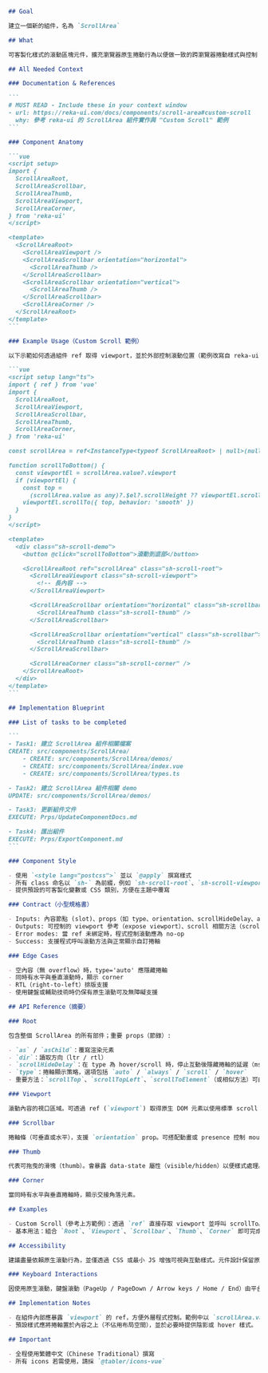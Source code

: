 ````markdown
## Goal

建立一個新的組件，名為 `ScrollArea`

## What

可客製化樣式的滾動區塊元件，擴充瀏覽器原生捲動行為以便做一致的跨瀏覽器捲動樣式與控制（包含自定義捲軸、程式控制滾動位置等）。

## All Needed Context

### Documentation & References

```
# MUST READ - Include these in your context window
- url: https://reka-ui.com/docs/components/scroll-area#custom-scroll
  why: 參考 reka-ui 的 ScrollArea 組件實作與 "Custom Scroll" 範例
```

### Component Anatomy

```vue
<script setup>
import {
  ScrollAreaRoot,
  ScrollAreaScrollbar,
  ScrollAreaThumb,
  ScrollAreaViewport,
  ScrollAreaCorner,
} from 'reka-ui'
</script>

<template>
  <ScrollAreaRoot>
    <ScrollAreaViewport />
    <ScrollAreaScrollbar orientation="horizontal">
      <ScrollAreaThumb />
    </ScrollAreaScrollbar>
    <ScrollAreaScrollbar orientation="vertical">
      <ScrollAreaThumb />
    </ScrollAreaScrollbar>
    <ScrollAreaCorner />
  </ScrollAreaRoot>
</template>
```

### Example Usage（Custom Scroll 範例）

以下示範如何透過組件 ref 取得 viewport，並於外部控制滾動位置（範例改寫自 reka-ui 的 Custom Scroll 範例）：

```vue
<script setup lang="ts">
import { ref } from 'vue'
import {
  ScrollAreaRoot,
  ScrollAreaViewport,
  ScrollAreaScrollbar,
  ScrollAreaThumb,
  ScrollAreaCorner,
} from 'reka-ui'

const scrollArea = ref<InstanceType<typeof ScrollAreaRoot> | null>(null)

function scrollToBottom() {
  const viewportEl = scrollArea.value?.viewport
  if (viewportEl) {
    const top =
      (scrollArea.value as any)?.$el?.scrollHeight ?? viewportEl.scrollHeight
    viewportEl.scrollTo({ top, behavior: 'smooth' })
  }
}
</script>

<template>
  <div class="sh-scroll-demo">
    <button @click="scrollToBottom">滾動到底部</button>

    <ScrollAreaRoot ref="scrollArea" class="sh-scroll-root">
      <ScrollAreaViewport class="sh-scroll-viewport">
        <!-- 長內容 -->
      </ScrollAreaViewport>

      <ScrollAreaScrollbar orientation="horizontal" class="sh-scrollbar">
        <ScrollAreaThumb class="sh-scroll-thumb" />
      </ScrollAreaScrollbar>

      <ScrollAreaScrollbar orientation="vertical" class="sh-scrollbar">
        <ScrollAreaThumb class="sh-scroll-thumb" />
      </ScrollAreaScrollbar>

      <ScrollAreaCorner class="sh-scroll-corner" />
    </ScrollAreaRoot>
  </div>
</template>
```

## Implementation Blueprint

### List of tasks to be completed

```
- Task1: 建立 ScrollArea 組件相關檔案
CREATE: src/components/ScrollArea/
    - CREATE: src/components/ScrollArea/demos/
    - CREATE: src/components/ScrollArea/index.vue
    - CREATE: src/components/ScrollArea/types.ts

- Task2: 建立 ScrollArea 組件相關 demo
UPDATE: src/components/ScrollArea/demos/

- Task3: 更新組件文件
EXECUTE: Prps/UpdateComponentDocs.md

- Task4: 匯出組件
EXECUTE: Prps/ExportComponent.md
```

### Component Style

- 使用 `<style lang="postcss">` 並以 `@apply` 撰寫樣式
- 所有 class 命名以 `sh-` 為前綴，例如 `sh-scroll-root`、`sh-scroll-viewport`、`sh-scrollbar`、`sh-scroll-thumb` 等
- 提供預設的可客製化變數或 CSS 類別，方便在主題中覆寫

### Contract（小型規格書）

- Inputs: 內容節點 (slot)、props（如 type、orientation、scrollHideDelay、asChild）
- Outputs: 可控制的 viewport 參考（expose viewport）、scroll 相關方法（scrollTop、scrollBottom 等）
- Error modes: 當 ref 未綁定時，程式控制滾動應為 no-op
- Success: 支援程式呼叫滾動方法與正常顯示自訂捲軸

### Edge Cases

- 空內容（無 overflow）時，type='auto' 應隱藏捲軸
- 同時有水平與垂直滾動時，顯示 corner
- RTL（right-to-left）排版支援
- 使用鍵盤或輔助技術時仍保有原生滾動可及無障礙支援

## API Reference（摘要）

### Root

包含整個 ScrollArea 的所有部件；重要 props（節錄）:

- `as` / `asChild`：覆寫渲染元素
- `dir`：讀取方向（ltr / rtl）
- `scrollHideDelay`：在 type 為 hover/scroll 時，停止互動後隱藏捲軸的延遲（ms）
- `type`：捲軸顯示策略，選項包括 `auto` / `always` / `scroll` / `hover`
- 重要方法：`scrollTop`、`scrollTopLeft`、`scrollToElement`（或相似方法）可由組件暴露

### Viewport

滾動內容的視口區域。可透過 ref (`viewport`) 取得原生 DOM 元素以使用標準 scroll API。

### Scrollbar

捲軸條（可垂直或水平），支援 `orientation` prop。可搭配動畫或 presence 控制 mount。

### Thumb

代表可拖曳的滑塊（thumb）。會暴露 data-state 屬性（visible/hidden）以便樣式處理。

### Corner

當同時有水平與垂直捲軸時，顯示交接角落元素。

## Examples

- Custom Scroll（參考上方範例）：透過 `ref` 直接存取 viewport 並呼叫 scrollTo。
- 基本用法：組合 `Root`、`Viewport`、`Scrollbar`、`Thumb`、`Corner` 即可完成常見場景。

## Accessibility

建議盡量依賴原生滾動行為，並僅透過 CSS 或最小 JS 增強可視與互動樣式。元件設計保留原生鍵盤捲動與語意，使輔助技術（如螢幕閱讀器）仍能正常運作。

### Keyboard Interactions

因使用原生滾動，鍵盤滾動（PageUp / PageDown / Arrow keys / Home / End）由平台提供；不同平台行為會略有差異，元件不應覆寫這些預設行為。

## Implementation Notes

- 在組件內部應暴露 `viewport` 的 ref，方便外層程式控制。範例中以 `scrollArea.value?.viewport` 取得。
- 預設樣式應將捲軸置於內容之上（不佔用布局空間），並於必要時提供陰影或 hover 樣式。

## Important

- 全程使用繁體中文（Chinese Traditional）撰寫
- 所有 icons 若需使用，請採 `@tabler/icons-vue`
````
